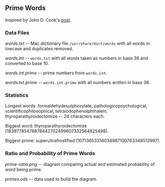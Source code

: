 ## Prime Words

Inspired by John D. Cook's [post](http://www.johndcook.com/blog/2011/04/09/words-that-are-primes-base-36/).

### Data Files

*words.txt* -- Mac dictionary file `/usr/share/dict/words` with all words in lowcase
and duplicates removed.

*words.int* -- `words.txt` with all words taken as numbers in base 36 and converted to base 10.

*words.int.prime* -- prime numbers from `words.int`.

*words.txt.prime* -- `words.int.prime` with all numbers written in base 36.

### Statistics

Longest words: formaldehydesulphoxylate, pathologicopsychological, scientificophilosophical, tetraiodophenolphthalein, thyroparathyroidectomize -- 24 characters each.

Biggest word: thyroparathyroidectomize (18397785478878442702499607332564825498).

Biggest prime: superultrafrostified (10713653314034987100763348512997).

### Ratio and Probability of Prime Words

*prime-ratio.png* -- diagram comparing actual and estimated probability of word being prime.

*primes.ods* -- data used to build the diagram.

